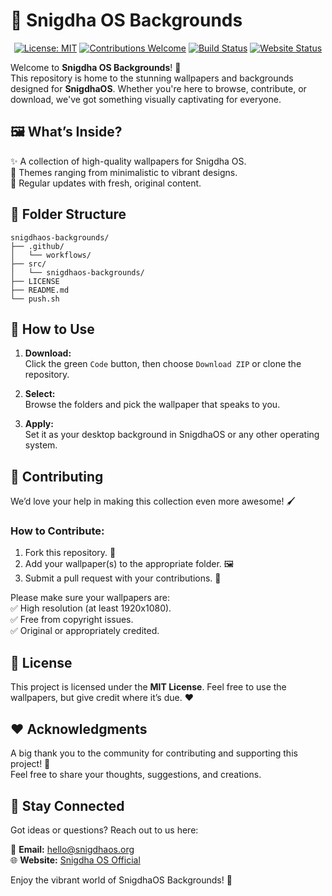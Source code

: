 # 🌅 Snigdha OS Backgrounds  

<p align="center">
  <a href="LICENSE"><img src="https://img.shields.io/badge/License-MIT-yellow.svg?style=for-the-badge" alt="License: MIT"></a>
  <a href="https://github.com/Snigdha-OS/snigdhaos-backgrounds/issues"><img src="https://img.shields.io/badge/contributions-welcome-brightgreen.svg?style=for-the-badge" alt="Contributions Welcome"></a>
  <a href="https://github.com/Snigdha-OS/snigdhaos-backgrounds/actions"><img src="https://img.shields.io/github/actions/workflow/status/Snigdha-OS/snigdhaos-backgrounds/cz.yml?branch=master&style=for-the-badge" alt="Build Status"></a>
  <a href="https://snigdhaos.org"><img src="https://img.shields.io/website?url=https%3A%2F%2Fsnigdhaos.org&style=for-the-badge" alt="Website Status"></a>
</p>

Welcome to **Snigdha OS Backgrounds**! 🎨  
This repository is home to the stunning wallpapers and backgrounds designed for **SnigdhaOS**. Whether you're here to browse, contribute, or download, we've got something visually captivating for everyone.  

## 🖼️ What’s Inside?  

✨ A collection of high-quality wallpapers for Snigdha OS.  
🎨 Themes ranging from minimalistic to vibrant designs.  
🌌 Regular updates with fresh, original content.  

## 📂 Folder Structure  

```plaintext
snigdhaos-backgrounds/
├── .github/
│   └── workflows/
├── src/
│   └── snigdhaos-backgrounds/
├── LICENSE
├── README.md
└── push.sh
```  

## 🚀 How to Use  

1. **Download:**  
   Click the green `Code` button, then choose `Download ZIP` or clone the repository.  

2. **Select:**  
   Browse the folders and pick the wallpaper that speaks to you.  

3. **Apply:**  
   Set it as your desktop background in SnigdhaOS or any other operating system.  

## 🌟 Contributing  

We’d love your help in making this collection even more awesome! 🖌️  

### How to Contribute:  
1. Fork this repository. 🍴  
2. Add your wallpaper(s) to the appropriate folder. 🖼️  
3. Submit a pull request with your contributions. 📩  

Please make sure your wallpapers are:  
✅ High resolution (at least 1920x1080).  
✅ Free from copyright issues.  
✅ Original or appropriately credited.  

## 📜 License  

This project is licensed under the **MIT License**. Feel free to use the wallpapers, but give credit where it’s due. ❤️  

## ❤️ Acknowledgments  

A big thank you to the community for contributing and supporting this project! 🙌  
Feel free to share your thoughts, suggestions, and creations.  

## 🔗 Stay Connected  

Got ideas or questions? Reach out to us here:  

📧 **Email:** [hello@snigdhaos.org](mailto:hello@snigdhaos.org)  
🌐 **Website:** [Snigdha OS Official](https://snigdhaos.org) 

Enjoy the vibrant world of SnigdhaOS Backgrounds! 🎉
